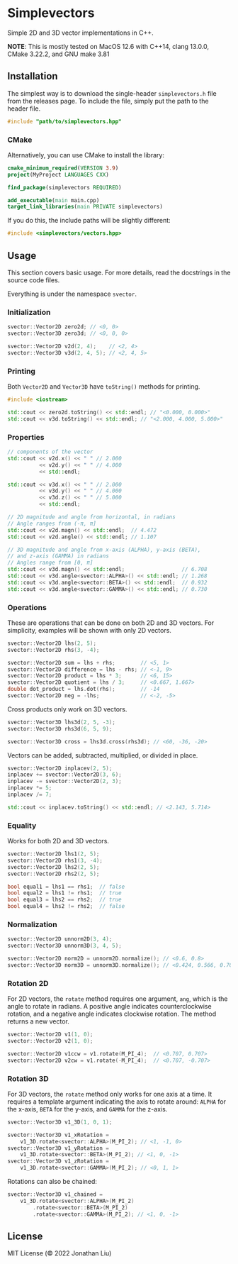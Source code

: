 # Simplevectors

Simple 2D and 3D vector implementations in C++.

**NOTE**: This is mostly tested on MacOS 12.6 with C++14, clang  13.0.0, CMake  3.22.2, and GNU make 3.81


## Installation

The simplest way is to download the single-header `simplevectors.h` file from the releases page. To include the file, simply put the path to the header file.

```cpp
#include "path/to/simplevectors.hpp"
```

### CMake

Alternatively, you can use CMake to install the library:

```cmake
cmake_minimum_required(VERSION 3.9)
project(MyProject LANGUAGES CXX)

find_package(simplevectors REQUIRED)

add_executable(main main.cpp)
target_link_libraries(main PRIVATE simplevectors)
```

If you do this, the include paths will be slightly different:

```cpp
#include <simplevectors/vectors.hpp>
```

## Usage

This section covers basic usage. For more details, read the docstrings in the source code files.

Everything is under the namespace `svector`. 

### Initialization

```cpp
svector::Vector2D zero2d; // <0, 0>
svector::Vector3D zero3d; // <0, 0, 0>

svector::Vector2D v2d(2, 4);    // <2, 4>
svector::Vector3D v3d(2, 4, 5); // <2, 4, 5>
```

### Printing

Both `Vector2D` and `Vector3D` have `toString()` methods for printing.

```cpp
#include <iostream>

std::cout << zero2d.toString() << std::endl; // "<0.000, 0.000>"
std::cout << v3d.toString() << std::endl; // "<2.000, 4.000, 5.000>"
```

### Properties

```cpp
// components of the vector
std::cout << v2d.x() << " " // 2.000
          << v2d.y() << " " // 4.000
          << std::endl;

std::cout << v3d.x() << " " // 2.000
          << v3d.y() << " " // 4.000
          << v3d.z() << " " // 5.000
          << std::endl;

// 2D magnitude and angle from horizontal, in radians
// Angle ranges from (-π, π]
std::cout << v2d.magn() << std::endl;  // 4.472
std::cout << v2d.angle() << std::endl; // 1.107

// 3D magnitude and angle from x-axis (ALPHA), y-axis (BETA),
// and z-axis (GAMMA) in radians
// Angles range from [0, π]
std::cout << v3d.magn() << std::endl;                  // 6.708
std::cout << v3d.angle<svector::ALPHA>() << std::endl; // 1.268
std::cout << v3d.angle<svector::BETA>() << std::endl;  // 0.932
std::cout << v3d.angle<svector::GAMMA>() << std::endl; // 0.730
```

### Operations

These are operations that can be done on both 2D and 3D vectors. For simplicity, examples will be shown with only 2D vectors.

```cpp
svector::Vector2D lhs(2, 5);
svector::Vector2D rhs(3, -4);

svector::Vector2D sum = lhs + rhs;        // <5, 1>
svector::Vector2D difference = lhs - rhs; // <-1, 9>
svector::Vector2D product = lhs * 3;      // <6, 15>
svector::Vector2D quotient = lhs / 3;     // <0.667, 1.667>
double dot_product = lhs.dot(rhs);        // -14
svector::Vector2D neg = -lhs;             // <-2, -5>
```

Cross products only work on 3D vectors.

```cpp
svector::Vector3D lhs3d(2, 5, -3);
svector::Vector3D rhs3d(6, 5, 9);

svector::Vector3D cross = lhs3d.cross(rhs3d); // <60, -36, -20>
```

Vectors can be added, subtracted, multiplied, or divided in place.
```cpp
svector::Vector2D inplacev(2, 5);
inplacev += svector::Vector2D(3, 6);
inplacev -= svector::Vector2D(2, 3);
inplacev *= 5;
inplacev /= 7;

std::cout << inplacev.toString() << std::endl; // <2.143, 5.714>
```

### Equality

Works for both 2D and 3D vectors.

```cpp
svector::Vector2D lhs1(2, 5);
svector::Vector2D rhs1(3, -4);
svector::Vector2D lhs2(2, 5);
svector::Vector2D rhs2(2, 5);

bool equal1 = lhs1 == rhs1;  // false
bool equal2 = lhs1 != rhs1;  // true
bool equal3 = lhs2 == rhs2;  // true
bool equal4 = lhs2 != rhs2;  // false
```

### Normalization

```cpp
svector::Vector2D unnorm2D(3, 4);
svector::Vector3D unnorm3D(3, 4, 5);

svector::Vector2D norm2D = unnorm2D.normalize(); // <0.6, 0.8>
svector::Vector3D norm3D = unnorm3D.normalize(); // <0.424, 0.566, 0.707>
```

### Rotation 2D

For 2D vectors, the `rotate` method requires one argument, `ang`, which is the angle to rotate in radians. A positive angle indicates counterclockwise rotation, and a negative angle indicates clockwise rotation. The method returns a new vector.

```cpp
svector::Vector2D v1(1, 0);
svector::Vector2D v2(1, 0);

svector::Vector2D v1ccw = v1.rotate(M_PI_4);  // <0.707, 0.707>
svector::Vector2D v2cw = v1.rotate(-M_PI_4);  // <0.707, -0.707>
```

### Rotation 3D

For 3D vectors, the `rotate` method only works for one axis at a time. It requires a template argument indicating the axis to rotate around: `ALPHA` for the x-axis, `BETA` for the y-axis, and `GAMMA` for the z-axis.

```cpp
svector::Vector3D v1_3D(1, 0, 1);

svector::Vector3D v1_xRotation =
    v1_3D.rotate<svector::ALPHA>(M_PI_2); // <1, -1, 0>
svector::Vector3D v1_yRotation =
    v1_3D.rotate<svector::BETA>(M_PI_2); // <1, 0, -1>
svector::Vector3D v1_zRotation =
    v1_3D.rotate<svector::GAMMA>(M_PI_2); // <0, 1, 1>
```

Rotations can also be chained:

```cpp
svector::Vector3D v1_chained =
    v1_3D.rotate<svector::ALPHA>(M_PI_2)
        .rotate<svector::BETA>(M_PI_2)
        .rotate<svector::GAMMA>(M_PI_2); // <1, 0, -1>
```

## License

MIT License (© 2022 Jonathan Liu)
